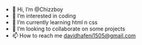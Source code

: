 - 👋 Hi, I’m @Chizzboy
- 👀 I’m interested in coding 
- 🌱 I’m currently learning html n css
- 💞️ I’m looking to collaborate on some projects
- 📫 How to reach me davidhafeni1505@gmail.com 

<!---
Chizzboy/Chizzboy is a ✨ special ✨ repository because its `README.md` (this file) appears on your GitHub profile.
You can click the Preview link to take a look at your changes.
--->
